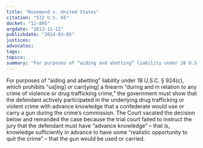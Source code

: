 ```yaml
---
title: "Rosemond v. United States"
citation: "572 U.S. 65"
docket: "12-895"
argdate: "2013-11-12"
publishdate: "2014-03-05"
justices:
advocates:
tags:
topics:
summary: "For purposes of “aiding and abetting” liability under 18 U.S.C. § 924(c), which prohibits “us[ing] or carr[ying] a firearm “during and in relation to any crime of violence or drug trafficking crime,” the government must show that the defendant actively participated in the underlying drug trafficking or violent crime with advance knowledge that a confederate would use or carry a gun during the crime’s commission. The Court vacated the decision below and remanded the case because the trial court failed to instruct the jury that the defendant must have “advance knowledge” – that is, knowledge sufficiently in advance to have some “realistic opportunity to quit the crime” – that the gun would be used or carried."
---
```

For purposes of “aiding and abetting” liability under 18 U.S.C. § 924(c), which prohibits “us[ing] or carr[ying] a firearm “during and in relation to any crime of violence or drug trafficking crime,” the government must show that the defendant actively participated in the underlying drug trafficking or violent crime with advance knowledge that a confederate would use or carry a gun during the crime’s commission. The Court vacated the decision below and remanded the case because the trial court failed to instruct the jury that the defendant must have “advance knowledge” – that is, knowledge sufficiently in advance to have some “realistic opportunity to quit the crime” – that the gun would be used or carried.

